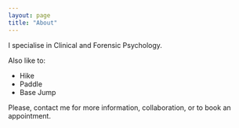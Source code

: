 ```yaml
---
layout: page
title: "About"
---
```


I specialise in Clinical and Forensic Psychology.

Also like to:

* Hike
* Paddle
* Base Jump


Please, contact me for more information, collaboration, or to book an appointment.

